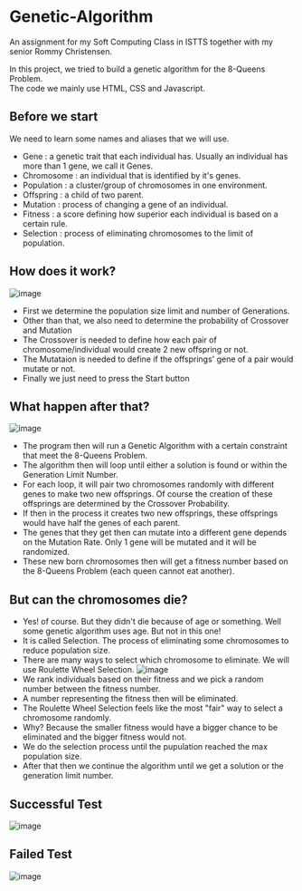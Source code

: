 # Genetic-Algorithm

An assignment for my Soft Computing Class in ISTTS together with my senior Rommy Christensen. <br>

In this project, we tried to build a genetic algorithm for the 8-Queens Problem.<br> 
The code we mainly use HTML, CSS and Javascript. <br>

## Before we start
We need to learn some names and aliases that we will use. <br>
- Gene : a genetic trait that each individual has. Usually an individual has more than 1 gene, we call it Genes.
- Chromosome : an individual that is identified by it's genes.
- Population : a cluster/group of chromosomes in one environment.
- Offspring : a child of two parent.
- Mutation : process of changing a gene of an individual.
- Fitness : a score defining how superior each individual is based on a certain rule.
- Selection : process of eliminating chromosomes to the limit of population.

## How does it work?
![image](https://user-images.githubusercontent.com/63797376/132101694-f9f0b415-5c15-4093-a9b3-e1aa8f4c2b5f.png)
- First we determine the population size limit and number of Generations.
- Other than that, we also need to determine the probability of Crossover and Mutation
- The Crossover is needed to define how each pair of chromosome/individual would create 2 new offspring or not.
- The Mutataion is needed to define if the offsprings' gene of a pair would mutate or not.
- Finally we just need to press the Start button

## What happen after that?
![image](https://user-images.githubusercontent.com/63797376/132101799-7e014ff0-686d-4e8a-a1e5-fce33039da6c.png) <br>
- The program then will run a Genetic Algorithm with a certain constraint that meet the 8-Queens Problem.
- The algorithm then will loop until either a solution is found or within the Generation Limit Number.
- For each loop, it will pair two chromosomes randomly with different genes to make two new offsprings. Of course the creation of these offsprings are determined by the Crossover Probability.
- If then in the process it creates two new offsprings, these offsprings would have half the genes of each parent.
- The genes that they get then can mutate into a different gene depends on the Mutation Rate. Only 1 gene will be mutated and it will be randomized.
- These new born chromosomes then will get a fitness number based on the 8-Queens Problem (each queen cannot eat another).

## But can the chromosomes die?
- Yes! of course. But they didn't die because of age or something. Well some genetic algorithm uses age. But not in this one!
- It is called Selection. The process of eliminating some chromosomes to reduce population size.
- There are many ways to select which chromosome to eliminate. We will use Roulette Wheel Selection.
![image](https://user-images.githubusercontent.com/63797376/132102606-9dd84383-5460-41a6-acb0-a70a63415e7b.png)
- We rank individuals based on their fitness and we pick a random number between the fitness number.
- A number representing the fitness then will be eliminated. 
- The Roulette Wheel Selection feels like the most "fair" way to select a chromosome randomly.
- Why? Because the smaller fitness would have a bigger chance to be eliminated and the bigger fitness would not.
- We do the selection process until the pupulation reached the max population size.
- After that then we continue the algorithm until we get a solution or the generation limit number.

## Successful Test
![image](https://user-images.githubusercontent.com/63797376/132102706-7a5bd73c-e3dc-48b1-8476-ed7f5d5ade44.png)

## Failed Test
![image](https://user-images.githubusercontent.com/63797376/132102715-8b729960-03b7-461e-b949-d808d5f21572.png)
